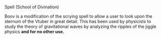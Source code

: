 Spell (School of Divination)

Boov is a modification of the scrying spell to allow a user to look upon the sternum of the Vtuber in great detail. This has been used by physicists to study the theory of gravitational waves by analyzing the ripples of the jiggle physics **and for no other use.**  
